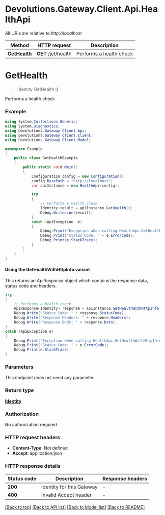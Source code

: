 # Devolutions.Gateway.Client.Api.HealthApi

All URIs are relative to *http://localhost*

| Method | HTTP request | Description |
|--------|--------------|-------------|
| [**GetHealth**](HealthApi.md#gethealth) | **GET** /jet/health | Performs a health check |

<a id="gethealth"></a>
# **GetHealth**
> Identity GetHealth ()

Performs a health check

### Example
```csharp
using System.Collections.Generic;
using System.Diagnostics;
using Devolutions.Gateway.Client.Api;
using Devolutions.Gateway.Client.Client;
using Devolutions.Gateway.Client.Model;

namespace Example
{
    public class GetHealthExample
    {
        public static void Main()
        {
            Configuration config = new Configuration();
            config.BasePath = "http://localhost";
            var apiInstance = new HealthApi(config);

            try
            {
                // Performs a health check
                Identity result = apiInstance.GetHealth();
                Debug.WriteLine(result);
            }
            catch (ApiException  e)
            {
                Debug.Print("Exception when calling HealthApi.GetHealth: " + e.Message);
                Debug.Print("Status Code: " + e.ErrorCode);
                Debug.Print(e.StackTrace);
            }
        }
    }
}
```

#### Using the GetHealthWithHttpInfo variant
This returns an ApiResponse object which contains the response data, status code and headers.

```csharp
try
{
    // Performs a health check
    ApiResponse<Identity> response = apiInstance.GetHealthWithHttpInfo();
    Debug.Write("Status Code: " + response.StatusCode);
    Debug.Write("Response Headers: " + response.Headers);
    Debug.Write("Response Body: " + response.Data);
}
catch (ApiException e)
{
    Debug.Print("Exception when calling HealthApi.GetHealthWithHttpInfo: " + e.Message);
    Debug.Print("Status Code: " + e.ErrorCode);
    Debug.Print(e.StackTrace);
}
```

### Parameters
This endpoint does not need any parameter.
### Return type

[**Identity**](Identity.md)

### Authorization

No authorization required

### HTTP request headers

 - **Content-Type**: Not defined
 - **Accept**: application/json


### HTTP response details
| Status code | Description | Response headers |
|-------------|-------------|------------------|
| **200** | Identity for this Gateway |  -  |
| **400** | Invalid Accept header |  -  |

[[Back to top]](#) [[Back to API list]](../README.md#documentation-for-api-endpoints) [[Back to Model list]](../README.md#documentation-for-models) [[Back to README]](../README.md)

